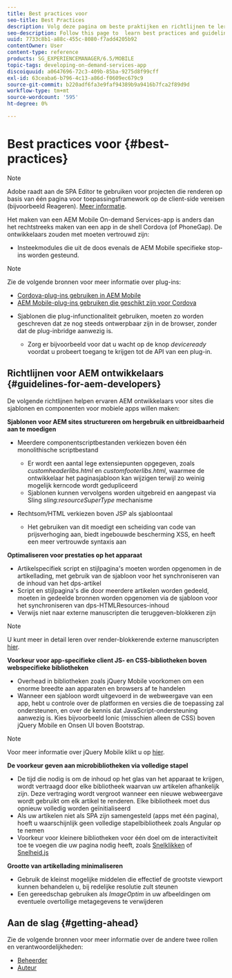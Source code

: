```yaml
---
title: Best practices voor
seo-title: Best Practices
description: Volg deze pagina om beste praktijken en richtlijnen te leren die ervaren AEM ontwikkelaars voor plaatsen zullen helpen, die mobiele toepassingsmalplaatjes en componenten bouwen.
seo-description: Follow this page to  learn best practices and guidelines that will help experienced AEM developers for sites, who want to build mobile app templates and components.
uuid: 7733c8b1-a88c-455c-8080-f7add4205b92
contentOwner: User
content-type: reference
products: SG_EXPERIENCEMANAGER/6.5/MOBILE
topic-tags: developing-on-demand-services-app
discoiquuid: a0647696-72c3-409b-85ba-9275d8f99cff
exl-id: 63ceaba6-b796-4c13-a86d-f0609ec679c9
source-git-commit: b220adf6fa3e9faf94389b9a9416b7fca2f89d9d
workflow-type: tm+mt
source-wordcount: '595'
ht-degree: 0%

---
```


# Best practices voor {#best-practices}

>[!NOTE]
>
>Adobe raadt aan de SPA Editor te gebruiken voor projecten die renderen op basis van één pagina voor toepassingsframework op de client-side vereisen (bijvoorbeeld Reageren). [Meer informatie](/help/sites-developing/spa-overview.md).

Het maken van een AEM Mobile On-demand Services-app is anders dan het rechtstreeks maken van een app in de shell Cordova (of PhoneGap). De ontwikkelaars zouden met moeten vertrouwd zijn:

* Insteekmodules die uit de doos evenals de AEM Mobile specifieke stop- ins worden gesteund.

>[!NOTE]
>
>Zie de volgende bronnen voor meer informatie over plug-ins:
>
>* [Cordova-plug-ins gebruiken in AEM Mobile](https://helpx.adobe.com/digital-publishing-solution/help/cordova-api.html)
>* [AEM Mobile-plug-ins gebruiken die geschikt zijn voor Cordova](https://helpx.adobe.com/digital-publishing-solution/help/app-runtime-api.html)
>


* Sjablonen die plug-infunctionaliteit gebruiken, moeten zo worden geschreven dat ze nog steeds ontwerpbaar zijn in de browser, zonder dat de plug-inbridge aanwezig is.

   * Zorg er bijvoorbeeld voor dat u wacht op de knop *deviceready* voordat u probeert toegang te krijgen tot de API van een plug-in.

## Richtlijnen voor AEM ontwikkelaars {#guidelines-for-aem-developers}

De volgende richtlijnen helpen ervaren AEM ontwikkelaars voor sites die sjablonen en componenten voor mobiele apps willen maken:

**Sjablonen voor AEM sites structureren om hergebruik en uitbreidbaarheid aan te moedigen**

* Meerdere componentscriptbestanden verkiezen boven één monolithische scriptbestand

   * Er wordt een aantal lege extensiepunten opgegeven, zoals *customheaderlibs.html* en *customfooterlibs.html*, waarmee de ontwikkelaar het paginasjabloon kan wijzigen terwijl zo weinig mogelijk kerncode wordt gedupliceerd
   * Sjablonen kunnen vervolgens worden uitgebreid en aangepast via Sling *sling:resourceSuperType* mechanisme

* Rechtsom/HTML verkiezen boven JSP als sjabloontaal

   * Het gebruiken van dit moedigt een scheiding van code van prijsverhoging aan, biedt ingebouwde bescherming XSS, en heeft een meer vertrouwde syntaxis aan

**Optimaliseren voor prestaties op het apparaat**

* Artikelspecifiek script en stijlpagina&#39;s moeten worden opgenomen in de artikellading, met gebruik van de sjabloon voor het synchroniseren van de inhoud van het dps-artikel
* Script en stijlpagina&#39;s die door meerdere artikelen worden gedeeld, moeten in gedeelde bronnen worden opgenomen via de sjabloon voor het synchroniseren van dps-HTMLResources-inhoud
* Verwijs niet naar externe manuscripten die teruggeven-blokkeren zijn

>[!NOTE]
>
>U kunt meer in detail leren over render-blokkerende externe manuscripten [hier](https://developers.google.com/speed/docs/insights/BlockingJS).

**Voorkeur voor app-specifieke client JS- en CSS-bibliotheken boven webspecifieke bibliotheken**

* Overhead in bibliotheken zoals jQuery Mobile voorkomen om een enorme breedte aan apparaten en browsers af te handelen
* Wanneer een sjabloon wordt uitgevoerd in de webweergave van een app, hebt u controle over de platformen en versies die de toepassing zal ondersteunen, en over de kennis dat JavaScript-ondersteuning aanwezig is. Kies bijvoorbeeld Ionic (misschien alleen de CSS) boven jQuery Mobile en Onsen UI boven Bootstrap.

>[!NOTE]
>
>Voor meer informatie over jQuery Mobile klikt u op [hier](https://jquerymobile.com/browser-support/1.4/).

**De voorkeur geven aan microbibliotheken via volledige stapel**

* De tijd die nodig is om de inhoud op het glas van het apparaat te krijgen, wordt vertraagd door elke bibliotheek waarvan uw artikelen afhankelijk zijn. Deze vertraging wordt vergroot wanneer een nieuwe webweergave wordt gebruikt om elk artikel te renderen. Elke bibliotheek moet dus opnieuw volledig worden geïnitialiseerd
* Als uw artikelen niet als SPA zijn samengesteld (apps met één pagina), hoeft u waarschijnlijk geen volledige stapelbibliotheek zoals Angular op te nemen
* Voorkeur voor kleinere bibliotheken voor één doel om de interactiviteit toe te voegen die uw pagina nodig heeft, zoals [Snelklikken](https://github.com/ftlabs/fastclick) of [Snelheid.js](https://velocityjs.org)

**Grootte van artikellading minimaliseren**

* Gebruik de kleinst mogelijke middelen die effectief de grootste viewport kunnen behandelen u, bij redelijke resolutie zult steunen
* Een gereedschap gebruiken als *ImageOptim* in uw afbeeldingen om eventuele overtollige metagegevens te verwijderen

## Aan de slag {#getting-ahead}

Zie de volgende bronnen voor meer informatie over de andere twee rollen en verantwoordelijkheden:

* [Beheerder](/help/mobile/aem-mobile.md)
* [Auteur](/help/mobile/aem-mobile-on-demand.md)

